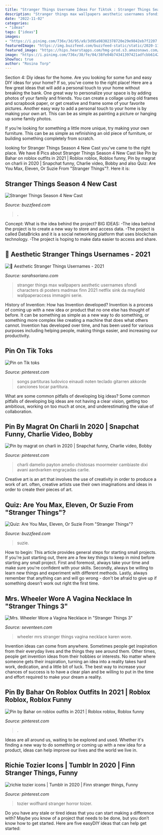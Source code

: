 ```yaml
---
title: "Stranger Things Username Ideas For Tiktok : Stranger Things Season 4 New Cast"
description: "Stranger things max wallpapers aesthetic usernames sfondi characters di posters madmax finn 2021 netflix sink da mayfield wallpaperaccess immagini serie"
date: "2022-11-02"
categories:
- "ideas"
tags: ["ideas"]
images:
- "https://i.pinimg.com/736x/3d/95/a9/3d95a98302378720e29e9842eb7f2207.jpg"
featuredImage: "https://img.buzzfeed.com/buzzfeed-static/static/2020-11/20/17/enhanced/184616d5f766/original-17187-1605892596-2.jpg?crop=1200:628;0,0%26downsize=1250:*"
featured_image: "https://hips.hearstapps.com/hmg-prod.s3.amazonaws.com/images/mrs-karen-wheeler-1562600826.png?crop=0.511xw:0.511xh;0.272xw,0.141xh&amp;resize=1200:*"
image: "https://i.pinimg.com/736x/38/fe/04/38fe04b74341397421adfcbb61420f91.jpg"
ShowToc: true
author: "Rosina Torp"
---
```



Section 4: Diy ideas for the home.
Are you looking for some fun and easy DIY ideas for your home? If so, you’ve come to the right place! Here are a few great ideas that will add a personal touch to your home without breaking the bank.
One great way to personalize your space is by adding photos of your family and friends. You can create a collage using old frames and scrapbook paper, or get creative and frame some of your favorite pictures. Another easy way to add a personal touch to your home is by making your own art. This can be as simple as painting a picture or hanging up some family photos.

If you’re looking for something a little more unique, try making your own furniture. This can be as simple as refinishing an old piece of furniture, or building something completely from scratch.

	

		
looking for Stranger Things Season 4 New Cast you've came to the right place. We have 8 Pics about Stranger Things Season 4 New Cast like Pin by Bahar on roblox outfits in 2021 | Roblox roblox, Roblox funny, Pin by magrat on charli in 2020 | Snapchat funny, Charlie video, Bobby and also Quiz: Are You Max, Eleven, Or Suzie From &quot;Stranger Things&quot;?. Here it is:
		
    
## Stranger Things Season 4 New Cast

<img loading=lazy src="https://img.buzzfeed.com/buzzfeed-static/static/2020-11/20/17/enhanced/184616d5f766/original-17187-1605892596-2.jpg?crop=1200:628;0,0%26downsize=1250:*" onerror="this.onerror=null;this.src='https://tse1.mm.bing.net/th?id=OIP.EElcLQBvMNxcZjg3AYeGMQHaD4&amp;pid=15.1';" alt="Stranger Things Season 4 New Cast">

_Source: buzzfeed.com_

>. 

	

Concept: What is the idea behind the project?
BIG IDEAS: 
-The idea behind the project is to create a new way to store and access data. 
-The project is called DataBricks and it is a social networking platform that uses blockchain technology. 
-The project is hoping to make data easier to access and share.

    
## 🖤 Aesthetic Stranger Things Usernames - 2021

<img loading=lazy src="https://i.pinimg.com/originals/01/27/6d/01276d0d33bcc1a5e26e4d75a2357f56.png" onerror="this.onerror=null;this.src='https://tse2.mm.bing.net/th?id=OIP.ASdtDTO8waXibk11ojV_VgHaKe&amp;pid=15.1';" alt="🖤 Aesthetic Stranger Things Usernames - 2021">

_Source: sarahsoriano.com_

>stranger things max wallpapers aesthetic usernames sfondi characters di posters madmax finn 2021 netflix sink da mayfield wallpaperaccess immagini serie. 

	

History of Invention: How has Invention developed?
Invention is a process of coming up with a new idea or product that no one else has thought of before. It can be something as simple as a new way to do something, or something more complex like creating a machine that does what others cannot. Invention has developed over time, and has been used for various purposes including helping people, making things easier, and increasing our productivity.

    
## Pin On Tik Toks

<img loading=lazy src="https://i.pinimg.com/736x/22/2d/7b/222d7b351320731f2da52a24b989ccdd.jpg" onerror="this.onerror=null;this.src='https://tse2.mm.bing.net/th?id=OIP.rSvrUGD5XDUypl4xEvViLQHaME&amp;pid=15.1';" alt="Pin on Tik toks">

_Source: pinterest.com_

>songs partituras ludovico einaudi noten teclado gitarren akkorde canciones tocar partitura. 

	

What are some common pitfalls of developing big ideas?
Some common pitfalls of developing big ideas are not having a clear vision, getting too ambitious, working on too much at once, and underestimating the value of collaboration.

    
## Pin By Magrat On Charli In 2020 | Snapchat Funny, Charlie Video, Bobby

<img loading=lazy src="https://i.pinimg.com/736x/38/fe/04/38fe04b74341397421adfcbb61420f91.jpg" onerror="this.onerror=null;this.src='https://tse4.mm.bing.net/th?id=OIP.150UqtgOGYA62xhGodRCqAHaNK&amp;pid=15.1';" alt="Pin by magrat on charli in 2020 | Snapchat funny, Charlie video, Bobby">

_Source: pinterest.com_

>charli damelio payton amelio chistosas moormeier cambiaste dixi avani aardvarken engraçadas carlie. 

	

Creative art is an art that involves the use of creativity in order to produce a work of art. often, creative artists use their own imaginations and ideas in order to create their pieces of art.

    
## Quiz: Are You Max, Eleven, Or Suzie From &quot;Stranger Things&quot;?

<img loading=lazy src="https://img.buzzfeed.com/buzzfeed-static/static/2020-04/5/21/enhanced/bc13c2e3199b/original-5853-1586122963-9.jpg?crop=1243:651;7,0" onerror="this.onerror=null;this.src='https://tse4.mm.bing.net/th?id=OIP.2gTnVxsX7vXOu1QZBG9ingHaD4&amp;pid=15.1';" alt="Quiz: Are You Max, Eleven, Or Suzie From &quot;Stranger Things&quot;?">

_Source: buzzfeed.com_

>suzie. 

	

How to begin: This article provides general steps for starting small projects.
If you're just starting out, there are a few key things to keep in mind before starting any small project. First and foremost, always take your time and make sure you're confident with your skills. Secondly, always be willing to learn new things and experiment with different methods. Lastly, always remember that anything can and will go wrong - don't be afraid to give up if something doesn't work out right the first time.

    
## Mrs. Wheeler Wore A Vagina Necklace In &quot;Stranger Things 3&quot;

<img loading=lazy src="https://hips.hearstapps.com/hmg-prod.s3.amazonaws.com/images/mrs-karen-wheeler-1562600826.png?crop=0.511xw:0.511xh;0.272xw,0.141xh&amp;resize=1200:*" onerror="this.onerror=null;this.src='https://tse2.mm.bing.net/th?id=OIP.I92u7JXihDc27mK4hr5RrQHaDs&amp;pid=15.1';" alt="Mrs. Wheeler Wore a Vagina Necklace in &quot;Stranger Things 3&quot;">

_Source: seventeen.com_

>wheeler mrs stranger things vagina necklace karen wore. 

	

Invention ideas can come from anywhere. Sometimes people get inspiration from their everyday lives and the things they see around them. Other times, people get invention ideas from their hobbies or interests. No matter where someone gets their inspiration, turning an idea into a reality takes hard work, dedication, and a little bit of luck. The best way to increase your chances of success is to have a clear plan and be willing to put in the time and effort required to make your dream a reality.

    
## Pin By Bahar On Roblox Outfits In 2021 | Roblox Roblox, Roblox Funny

<img loading=lazy src="https://i.pinimg.com/736x/3d/95/a9/3d95a98302378720e29e9842eb7f2207.jpg" onerror="this.onerror=null;this.src='https://tse3.mm.bing.net/th?id=OIP.xPUpWR_ilcEY526QtzKvQwHaMy&amp;pid=15.1';" alt="Pin by Bahar on roblox outfits in 2021 | Roblox roblox, Roblox funny">

_Source: pinterest.com_

>. 

	

Ideas are all around us, waiting to be explored and used. Whether it's finding a new way to do something or coming up with a new idea for a product, ideas can help improve our lives and the world we live in.

    
## Richie Tozier Icons | Tumblr In 2020 | Finn Stranger Things, Funny

<img loading=lazy src="https://i.pinimg.com/736x/20/ac/35/20ac355e10d8d8aa78f3ef10d6339f79.jpg" onerror="this.onerror=null;this.src='https://tse1.mm.bing.net/th?id=OIP.muOVx1dJGjBGdsG5U9yjJgAAAA&amp;pid=15.1';" alt="richie tozier icons | Tumblr in 2020 | Finn stranger things, Funny">

_Source: pinterest.com_

>tozier wolfhard stranger horror toizer. 

	

Do you have any stale or tired ideas that you can start making a difference with? Maybe you know of a project that needs to be done, but you don’t know how to get started. Here are five easyDIY ideas that can help get started: 

